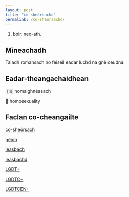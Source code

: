 ```yaml
---
layout: post
title: "co-sheòrsachd"
permalink: /co-sheorsachd/
---
```


1. boir. neo-ath.

## Mìneachadh

Tàladh romansach no feiseil eadar luchd na gnè ceudna.

## Eadar-theangachaidhean

&#x1f1ee;&#x1f1ea; homaighnéasach

&#x1f3f4;&#xe0067;&#xe0062;&#xe0065;&#xe006e;&#xe0067;&#xe007f; homosexuality

## Faclan co-cheangailte

[co-sheòrsach](https://faclair.lgbt/co-sheorsach/)

[gèidh](https://faclair.lgbt/geidh/)

[leasbach](https://faclair.lgbt/leasbach/)

[leasbachd](https://faclair.lgbt/leasbachd/)

[LGDT+](https://faclair.lgbt/lgdt/)

[LGDTC+](https://faclair.lgbt/lgdtc/)

[LGDTCEN+](https://faclair.lgbt/lgdtcen/)